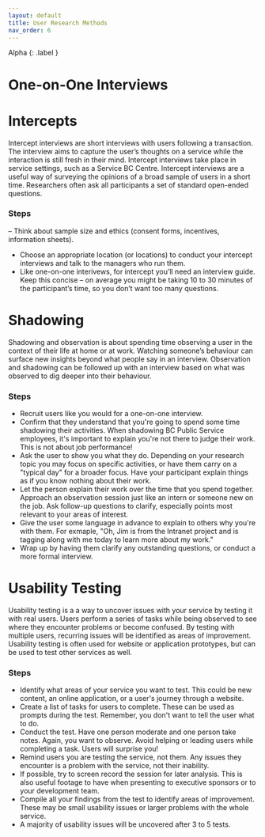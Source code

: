 ```yaml
---
layout: default
title: User Research Methods
nav_order: 6
---
```


Alpha
{: .label }

# One-on-One Interviews

# Intercepts

Intercept interviews are short interviews with users following a transaction. The interview aims to capture the user’s thoughts on a service while the interaction is still fresh in their mind. Intercept interviews take place in service settings, such as a Service BC Centre. Intercept interviews are a useful way of surveying the opinions of a broad sample of users in a short time. Researchers often ask all participants a set of standard open-ended questions.

### Steps 
– Think about sample size and ethics (consent forms, incentives, information sheets).
- Choose an appropriate location (or locations) to conduct your intercept interviews and talk to the managers who run them.
- Like one-on-one interivews, for intercept you’ll need an interview guide. Keep this concise – on average you might be taking 10 to 30 minutes of the participant’s time, so you don’t want too many questions.

# Shadowing

Shadowing and observation is about spending time observing a user in the context of their life at home or at work. Watching someone’s behaviour can surface new insights beyond what people say in an interview. Observation and shadowing can be followed up with an interview based on what was observed to dig deeper into their behaviour. 

### Steps
- Recruit users like you would for a one-on-one interview. 
- Confirm that they understand that you're going to spend some time shadowing their activities. When shadowing BC Public Service employees, it's important to explain you're not there to judge their work. This is not about job performance!
- Ask the user to show you what they do. Depending on your research topic you may focus on specific activities, or have them carry on a "typical day" for a broader focus. Have your participant explain things as if you know nothing about their work.
- Let the person explain their work over the time that you spend together. Approach an observation session just like an intern or someone new on the job. Ask follow-up questions to clarify, especially points most relevant to your areas of interest.
- Give the user some language in advance to explain to others why you're with them. For exmaple, "Oh, Jim is from the Intranet project and is tagging along with me today to learn more about my work." 
- Wrap up by having them clarify any outstanding questions, or conduct a more formal interview.

# Usability Testing

Usability testing is a a way to uncover issues with your service by testing it with real users. Users perform a series of tasks while being observed to see where they encounter problems or become confused. By testing with multiple users, recurring issues will be identified as areas of improvement. Usability testing is often used for website or application prototypes, but can be used to test other services as well. 

### Steps

- Identify what areas of your service you want to test. This could be new content, an online application, or a user's journey through a website. 
- Create a list of tasks for users to complete. These can be used as prompts during the test. Remember, you don't want to tell the user what to do. 
- Conduct the test. Have one person moderate and one person take notes. Again, you want to observe. Avoid helping or leading users while completing a task. Users will surprise you!
- Remind users you are testing the service, not them. Any issues they encounter is a problem with the service, not their inability.
- If possible, try to screen record the session for later analysis. This is also useful footage to have when presenting to executive sponsors or to your development team. 
- Compile all your findings from the test to identify areas of improvement. These may be small usability issues or larger problems with the whole service. 
- A majority of usability issues will be uncovered after 3 to 5 tests. 
